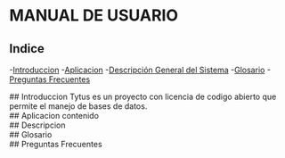 # MANUAL DE USUARIO
## Indice
-[Introduccion](#introduccion)
-[Aplicacion](#apli)
-[Descripción General del Sistema](#descrip)
-[Glosario](#glosario)
-[Preguntas Frecuentes](#questions)

<div id='introduccion'/>
## Introduccion
Tytus es un proyecto con licencia de codigo abierto que permite el manejo de bases de datos.
  
<div id='apli'/>
## Aplicacion
contenido

<div id='descrip'/>
## Descripcion

<div id='glosario'/>
## Glosario
    
<div id='questions'/>
## Preguntas Frecuentes
